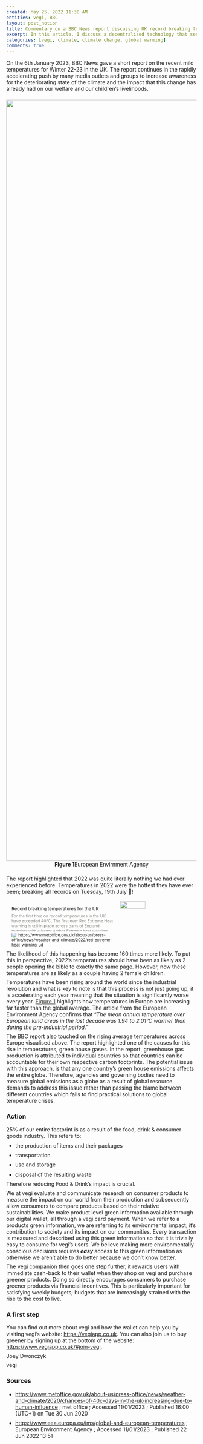 ```yaml
---
created: May 25, 2022 11:38 AM
entities: vegi, BBC
layout: post_notion
title: Commentary on a BBC News report discussing UK record breaking temperatures
excerpt: In this article, I discuss a decentralised technology that seeks to radically improve the process of paying and save merchants hundreds of billions of dollars each year
categories: [vegi, climate, climate change, global warming]
comments: true
---
```

<html>
<head>
<style>
    figure {
        margin: 1.25em 0;
        page-break-inside: avoid;
    }

    figcaption {
        opacity: 0.5;
        font-size: 85%;
        margin-top: 0.5em;
    }

    mark {
        background-color: transparent;
    }

    .indented {
        padding-left: 1.5em;
    }

    hr {
        background: transparent;
        display: block;
        width: 100%;
        height: 1px;
        visibility: visible;
        border: none;
        border-bottom: 1px solid rgba(55, 53, 47, 0.09);
    }

    img {
        max-width: 100%;
    }

    @media only print {
        img {
            max-height: 100vh;
            object-fit: contain;
        }
    }

    @page {
        margin: 1in;
    }

    .collection-content {
        font-size: 0.875rem;
    }

    .column-list {
        display: flex;
        justify-content: space-between;
    }

    .column {
        padding: 0 1em;
    }

    .column:first-child {
        padding-left: 0;
    }

    .column:last-child {
        padding-right: 0;
    }

    .table_of_contents-item {
        display: block;
        font-size: 0.875rem;
        line-height: 1.3;
        padding: 0.125rem;
    }

    .table_of_contents-indent-1 {
        margin-left: 1.5rem;
    }

    .table_of_contents-indent-2 {
        margin-left: 3rem;
    }

    .table_of_contents-indent-3 {
        margin-left: 4.5rem;
    }

    .table_of_contents-link {
        text-decoration: none;
        opacity: 0.7;
        border-bottom: 1px solid rgba(55, 53, 47, 0.18);
    }

    table,
    th,
    td {
        border: 1px solid rgba(55, 53, 47, 0.09);
        border-collapse: collapse;
    }

    table {
        border-left: none;
        border-right: none;
    }

    th,
    td {
        font-weight: normal;
        padding: 0.25em 0.5em;
        line-height: 1.5;
        min-height: 1.5em;
        text-align: left;
    }

    th {
        color: rgba(55, 53, 47, 0.6);
    }

    ol,
    ul {
        margin: 0;
        margin-block-start: 0.6em;
        margin-block-end: 0.6em;
    }

    li > ol:first-child,
    li > ul:first-child {
        margin-block-start: 0.6em;
    }

    ul > li {
        list-style: disc;
    }

    ul.to-do-list {
        text-indent: -1.7em;
    }

    ul.to-do-list > li {
        list-style: none;
    }

    .to-do-children-checked {
        text-decoration: line-through;
        opacity: 0.375;
    }

    ul.toggle > li {
        list-style: none;
    }

    ul {
        padding-inline-start: 1.7em;
    }

    ul > li {
        padding-left: 0.1em;
    }

    ol {
        padding-inline-start: 1.6em;
    }

    ol > li {
        padding-left: 0.2em;
    }

    .mono ol {
        padding-inline-start: 2em;
    }

    .mono ol > li {
        text-indent: -0.4em;
    }

    .toggle {
        padding-inline-start: 0em;
        list-style-type: none;
    }

    /* Indent toggle children */
    .toggle > li > details {
        padding-left: 1.7em;
    }

    .toggle > li > details > summary {
        margin-left: -1.1em;
    }

    .selected-value {
        display: inline-block;
        padding: 0 0.5em;
        background: rgba(206, 205, 202, 0.5);
        border-radius: 3px;
        margin-right: 0.5em;
        margin-top: 0.3em;
        margin-bottom: 0.3em;
        white-space: nowrap;
    }

    .collection-title {
        display: inline-block;
        margin-right: 1em;
    }

    .simple-table {
        margin-top: 1em;
        font-size: 0.875rem;
        empty-cells: show;
    }
    .simple-table td {
        height: 29px;
        min-width: 120px;
    }

    .simple-table th {
        height: 29px;
        min-width: 120px;
    }

    .simple-table-header-color {
        background: rgb(247, 246, 243);
        color: black;
    }
    .simple-table-header {
        font-weight: 500;
    }

    time {
        opacity: 0.5;
    }

    .icon {
        display: inline-block;
        max-width: 1.2em;
        max-height: 1.2em;
        text-decoration: none;
        vertical-align: text-bottom;
        margin-right: 0.5em;
    }

    img.icon {
        border-radius: 3px;
    }

    .user-icon {
        width: 1.5em;
        height: 1.5em;
        border-radius: 100%;
        margin-right: 0.5rem;
    }

    .user-icon-inner {
        font-size: 0.8em;
    }

    .text-icon {
        border: 1px solid #000;
        text-align: center;
    }

    .page-cover-image {
        display: block;
        object-fit: cover;
        width: 100%;
        max-height: 30vh;
    }

    .page-header-icon {
        font-size: 3rem;
        margin-bottom: 1rem;
    }

    .page-header-icon-with-cover {
        margin-top: -0.72em;
        margin-left: 0.07em;
    }

    .page-header-icon img {
        border-radius: 3px;
    }

    .link-to-page {
        margin: 1em 0;
        padding: 0;
        border: none;
        font-weight: 500;
    }

    p > .user {
        opacity: 0.5;
    }

    td > .user,
    td > time {
        white-space: nowrap;
    }

    input[type="checkbox"] {
        transform: scale(1.5);
        margin-right: 0.6em;
        vertical-align: middle;
    }

    p {
        margin-top: 0.5em;
        margin-bottom: 0.5em;
    }

    .image {
        border: none;
        margin: 1.5em 0;
        padding: 0;
        border-radius: 0;
        text-align: center;
    }

    .code,
    code {
        background: rgba(135, 131, 120, 0.15);
        border-radius: 3px;
        padding: 0.2em 0.4em;
        border-radius: 3px;
        font-size: 85%;
        tab-size: 2;
    }

    code {
        color: #eb5757;
    }

    .code {
        padding: 1.5em 1em;
    }

    .code-wrap {
        white-space: pre-wrap;
        word-break: break-all;
    }

    .code > code {
        background: none;
        padding: 0;
        font-size: 100%;
        color: inherit;
    }

    blockquote {
        font-size: 1.25em;
        margin: 1em 0;
        padding-left: 1em;
        border-left: 3px solid rgb(55, 53, 47);
    }

    .bookmark {
        text-decoration: none;
        max-height: 8em;
        padding: 0;
        display: flex;
        width: 100%;
        align-items: stretch;
    }

    .bookmark-title {
        font-size: 0.85em;
        overflow: hidden;
        text-overflow: ellipsis;
        height: 1.75em;
        white-space: nowrap;
    }

    .bookmark-text {
        display: flex;
        flex-direction: column;
    }

    .bookmark-info {
        flex: 4 1 180px;
        padding: 12px 14px 14px;
        display: flex;
        flex-direction: column;
        justify-content: space-between;
    }

    .bookmark-image {
        width: 33%;
        flex: 1 1 180px;
        display: block;
        position: relative;
        object-fit: cover;
        border-radius: 1px;
    }

    .bookmark-description {
        color: rgba(55, 53, 47, 0.6);
        font-size: 0.75em;
        overflow: hidden;
        max-height: 4.5em;
        word-break: break-word;
    }

    .bookmark-href {
        font-size: 0.75em;
        margin-top: 0.25em;
    }

    .sans { font-family: ui-sans-serif, -apple-system, BlinkMacSystemFont, "Segoe UI", Helvetica, "Apple Color Emoji", Arial, sans-serif, "Segoe UI Emoji", "Segoe UI Symbol"; }
    .code { font-family: "SFMono-Regular", Menlo, Consolas, "PT Mono", "Liberation Mono", Courier, monospace; }
    .serif { font-family: Lyon-Text, Georgia, ui-serif, serif; }
    .mono { font-family: iawriter-mono, Nitti, Menlo, Courier, monospace; }
    .pdf .sans { font-family: Inter, ui-sans-serif, -apple-system, BlinkMacSystemFont, "Segoe UI", Helvetica, "Apple Color Emoji", Arial, sans-serif, "Segoe UI Emoji", "Segoe UI Symbol", 'Twemoji', 'Noto Color Emoji', 'Noto Sans CJK JP'; }
    .pdf:lang(zh-CN) .sans { font-family: Inter, ui-sans-serif, -apple-system, BlinkMacSystemFont, "Segoe UI", Helvetica, "Apple Color Emoji", Arial, sans-serif, "Segoe UI Emoji", "Segoe UI Symbol", 'Twemoji', 'Noto Color Emoji', 'Noto Sans CJK SC'; }
    .pdf:lang(zh-TW) .sans { font-family: Inter, ui-sans-serif, -apple-system, BlinkMacSystemFont, "Segoe UI", Helvetica, "Apple Color Emoji", Arial, sans-serif, "Segoe UI Emoji", "Segoe UI Symbol", 'Twemoji', 'Noto Color Emoji', 'Noto Sans CJK TC'; }
    .pdf:lang(ko-KR) .sans { font-family: Inter, ui-sans-serif, -apple-system, BlinkMacSystemFont, "Segoe UI", Helvetica, "Apple Color Emoji", Arial, sans-serif, "Segoe UI Emoji", "Segoe UI Symbol", 'Twemoji', 'Noto Color Emoji', 'Noto Sans CJK KR'; }
    .pdf .code { font-family: Source Code Pro, "SFMono-Regular", Menlo, Consolas, "PT Mono", "Liberation Mono", Courier, monospace, 'Twemoji', 'Noto Color Emoji', 'Noto Sans Mono CJK JP'; }
    .pdf:lang(zh-CN) .code { font-family: Source Code Pro, "SFMono-Regular", Menlo, Consolas, "PT Mono", "Liberation Mono", Courier, monospace, 'Twemoji', 'Noto Color Emoji', 'Noto Sans Mono CJK SC'; }
    .pdf:lang(zh-TW) .code { font-family: Source Code Pro, "SFMono-Regular", Menlo, Consolas, "PT Mono", "Liberation Mono", Courier, monospace, 'Twemoji', 'Noto Color Emoji', 'Noto Sans Mono CJK TC'; }
    .pdf:lang(ko-KR) .code { font-family: Source Code Pro, "SFMono-Regular", Menlo, Consolas, "PT Mono", "Liberation Mono", Courier, monospace, 'Twemoji', 'Noto Color Emoji', 'Noto Sans Mono CJK KR'; }
    .pdf .serif { font-family: PT Serif, Lyon-Text, Georgia, ui-serif, serif, 'Twemoji', 'Noto Color Emoji', 'Noto Serif CJK JP'; }
    .pdf:lang(zh-CN) .serif { font-family: PT Serif, Lyon-Text, Georgia, ui-serif, serif, 'Twemoji', 'Noto Color Emoji', 'Noto Serif CJK SC'; }
    .pdf:lang(zh-TW) .serif { font-family: PT Serif, Lyon-Text, Georgia, ui-serif, serif, 'Twemoji', 'Noto Color Emoji', 'Noto Serif CJK TC'; }
    .pdf:lang(ko-KR) .serif { font-family: PT Serif, Lyon-Text, Georgia, ui-serif, serif, 'Twemoji', 'Noto Color Emoji', 'Noto Serif CJK KR'; }
    .pdf .mono { font-family: PT Mono, iawriter-mono, Nitti, Menlo, Courier, monospace, 'Twemoji', 'Noto Color Emoji', 'Noto Sans Mono CJK JP'; }
    .pdf:lang(zh-CN) .mono { font-family: PT Mono, iawriter-mono, Nitti, Menlo, Courier, monospace, 'Twemoji', 'Noto Color Emoji', 'Noto Sans Mono CJK SC'; }
    .pdf:lang(zh-TW) .mono { font-family: PT Mono, iawriter-mono, Nitti, Menlo, Courier, monospace, 'Twemoji', 'Noto Color Emoji', 'Noto Sans Mono CJK TC'; }
    .pdf:lang(ko-KR) .mono { font-family: PT Mono, iawriter-mono, Nitti, Menlo, Courier, monospace, 'Twemoji', 'Noto Color Emoji', 'Noto Sans Mono CJK KR'; }
    .highlight-default {
        color: rgba(55, 53, 47, 1);
    }
    .highlight-gray {
        color: rgba(120, 119, 116, 1);
        fill: rgba(120, 119, 116, 1);
    }
    .highlight-brown {
        color: rgba(159, 107, 83, 1);
        fill: rgba(159, 107, 83, 1);
    }
    .highlight-orange {
        color: rgba(217, 115, 13, 1);
        fill: rgba(217, 115, 13, 1);
    }
    .highlight-yellow {
        color: rgba(203, 145, 47, 1);
        fill: rgba(203, 145, 47, 1);
    }
    .highlight-teal {
        color: rgba(68, 131, 97, 1);
        fill: rgba(68, 131, 97, 1);
    }
    .highlight-blue {
        color: rgba(51, 126, 169, 1);
        fill: rgba(51, 126, 169, 1);
    }
    .highlight-purple {
        color: rgba(144, 101, 176, 1);
        fill: rgba(144, 101, 176, 1);
    }
    .highlight-pink {
        color: rgba(193, 76, 138, 1);
        fill: rgba(193, 76, 138, 1);
    }
    .highlight-red {
        color: rgba(212, 76, 71, 1);
        fill: rgba(212, 76, 71, 1);
    }
    .highlight-gray_background {
        background: rgba(241, 241, 239, 1);
    }
    .highlight-brown_background {
        background: rgba(244, 238, 238, 1);
    }
    .highlight-orange_background {
        background: rgba(251, 236, 221, 1);
    }
    .highlight-yellow_background {
        background: rgba(251, 243, 219, 1);
    }
    .highlight-teal_background {
        background: rgba(237, 243, 236, 1);
    }
    .highlight-blue_background {
        background: rgba(231, 243, 248, 1);
    }
    .highlight-purple_background {
        background: rgba(244, 240, 247, 0.8);
    }
    .highlight-pink_background {
        background: rgba(249, 238, 243, 0.8);
    }
    .highlight-red_background {
        background: rgba(253, 235, 236, 1);
    }
    .block-color-default {
        color: inherit;
        fill: inherit;
    }
    .block-color-gray {
        color: rgba(120, 119, 116, 1);
        fill: rgba(120, 119, 116, 1);
    }
    .block-color-brown {
        color: rgba(159, 107, 83, 1);
        fill: rgba(159, 107, 83, 1);
    }
    .block-color-orange {
        color: rgba(217, 115, 13, 1);
        fill: rgba(217, 115, 13, 1);
    }
    .block-color-yellow {
        color: rgba(203, 145, 47, 1);
        fill: rgba(203, 145, 47, 1);
    }
    .block-color-teal {
        color: rgba(68, 131, 97, 1);
        fill: rgba(68, 131, 97, 1);
    }
    .block-color-blue {
        color: rgba(51, 126, 169, 1);
        fill: rgba(51, 126, 169, 1);
    }
    .block-color-purple {
        color: rgba(144, 101, 176, 1);
        fill: rgba(144, 101, 176, 1);
    }
    .block-color-pink {
        color: rgba(193, 76, 138, 1);
        fill: rgba(193, 76, 138, 1);
    }
    .block-color-red {
        color: rgba(212, 76, 71, 1);
        fill: rgba(212, 76, 71, 1);
    }
    .block-color-gray_background {
        background: rgba(241, 241, 239, 1);
    }
    .block-color-brown_background {
        background: rgba(244, 238, 238, 1);
    }
    .block-color-orange_background {
        background: rgba(251, 236, 221, 1);
    }
    .block-color-yellow_background {
        background: rgba(251, 243, 219, 1);
    }
    .block-color-teal_background {
        background: rgba(237, 243, 236, 1);
        color: rgba(10, 10, 10, 1);
    }
    .block-color-blue_background {
        background: rgba(231, 243, 248, 1);
    }
    .block-color-purple_background {
        background: rgba(244, 240, 247, 0.8);
    }
    .block-color-pink_background {
        background: rgba(249, 238, 243, 0.8);
    }
    .block-color-red_background {
        background: rgba(253, 235, 236, 1);
    }
    .select-value-color-pink { background-color: rgba(245, 224, 233, 1); }
    .select-value-color-purple { background-color: rgba(232, 222, 238, 1); }
    .select-value-color-green { background-color: rgba(219, 237, 219, 1); }
    .select-value-color-gray { background-color: rgba(227, 226, 224, 1); }
    .select-value-color-opaquegray { background-color: rgba(255, 255, 255, 0.0375); }
    .select-value-color-orange { background-color: rgba(250, 222, 201, 1); }
    .select-value-color-brown { background-color: rgba(238, 224, 218, 1); }
    .select-value-color-red { background-color: rgba(255, 226, 221, 1); }
    .select-value-color-yellow { background-color: rgba(253, 236, 200, 1); }
    .select-value-color-blue { background-color: rgba(211, 229, 239, 1); }

    .checkbox {
        display: inline-flex;
        vertical-align: text-bottom;
        width: 16;
        height: 16;
        background-size: 16px;
        margin-left: 2px;
        margin-right: 5px;
    }

    .checkbox-on {
        background-image: url("data:image/svg+xml;charset=UTF-8,%3Csvg%20width%3D%2216%22%20height%3D%2216%22%20viewBox%3D%220%200%2016%2016%22%20fill%3D%22none%22%20xmlns%3D%22http%3A%2F%2Fwww.w3.org%2F2000%2Fsvg%22%3E%0A%3Crect%20width%3D%2216%22%20height%3D%2216%22%20fill%3D%22%2358A9D7%22%2F%3E%0A%3Cpath%20d%3D%22M6.71429%2012.2852L14%204.9995L12.7143%203.71436L6.71429%209.71378L3.28571%206.2831L2%207.57092L6.71429%2012.2852Z%22%20fill%3D%22white%22%2F%3E%0A%3C%2Fsvg%3E");
    }

    .checkbox-off {
        background-image: url("data:image/svg+xml;charset=UTF-8,%3Csvg%20width%3D%2216%22%20height%3D%2216%22%20viewBox%3D%220%200%2016%2016%22%20fill%3D%22none%22%20xmlns%3D%22http%3A%2F%2Fwww.w3.org%2F2000%2Fsvg%22%3E%0A%3Crect%20x%3D%220.75%22%20y%3D%220.75%22%20width%3D%2214.5%22%20height%3D%2214.5%22%20fill%3D%22white%22%20stroke%3D%22%2336352F%22%20stroke-width%3D%221.5%22%2F%3E%0A%3C%2Fsvg%3E");
    }

    .responsive-iframe-container {
        position: relative;
        overflow: hidden;
        width: 100%;
        padding-top: 56.25%; /* 16:9 Aspect Ratio (divide 9 by 16 = 0.5625) */
    }

    .responsive-iframe-container>.responsive-iframe {
        position: absolute;
        top: 0;
        left: 0;
        bottom: 0;
        right: 0;
        width: 100%;
        height: 100%;
    }
	
</style>
</head>
<body>
    <article id="9d1a3d63-b0e3-463e-b6d7-f8aec143b928" class="page sans">
        <div>
            <p id="87730af6-294d-4b0a-a6d1-53e8e349b4f5" class="">On the 6th January 2023, BBC News gave a short report on the recent mild temperatures for Winter 22-23 in the UK. The report continues in the rapidly accelerating push by many media outlets and groups to increase awareness for the deteriorating state of the climate and the impact that this change has already had on our welfare and our children’s livelihoods.</p><figure id="85e023da-3b3c-4f85-862f-1e3fa139258a" class="image"><a href="images/Untitled.png"><img style="width:2010px" src="images/Untitled.png"/></a><figcaption><strong>Figure 1</strong>European Envirnment Agency</figcaption></figure><p id="88630abd-31ff-473b-bfef-5fa085f17de2" class="">The report highlighted that 2022 was quite literally nothing we had ever experienced before. Temperatures in 2022 were the hottest they have ever been; breaking all records on Tuesday, 19th July 🥵! </p><figure id="398fb611-2b42-472a-8b90-46f3bba1abac"><a href="https://www.metoffice.gov.uk/about-us/press-office/news/weather-and-climate/2022/red-extreme-heat-warning-ud" class="bookmark source"><div class="bookmark-info"><div class="bookmark-text"><div class="bookmark-title">Record breaking temperatures for the UK</div><div class="bookmark-description">For the first time on record temperatures in the UK have exceeded 40°C. The first ever Red Extreme Heat warning is still in place across parts of England together with a larger Amber Extreme heat warning, covering much of England, Wales and southern Scotland.</div></div><div class="bookmark-href"><img src="https://www.metoffice.gov.uk/favicon-dark.png" class="icon bookmark-icon"/>https://www.metoffice.gov.uk/about-us/press-office/news/weather-and-climate/2022/red-extreme-heat-warning-ud</div></div><img src="https://www.metoffice.gov.uk/binaries/content/gallery/metofficegovuk/hero-images/weather/sun/sunshine-and-clouds-heatwave-weather.jpg" class="bookmark-image"/></a></figure><p id="f21d3cf4-adb6-40bc-a94a-e1eb0b76c9cd" class="">The likelihood of this happening has become 160 times more likely. To put this in perspective, 2022’s temperatures should have been as likely as 2 people opening the bible to exactly the same page. However, now these temperatures are as likely as a couple having 2 female children.</p><p id="e6905154-d0be-4392-9b43-bd80c04d226a" class="">Temperatures have been rising around the world since the industrial revolution and what is key to note is that this process is not just going up, it is accelerating each year meaning that the situation is significantly worse every year. <a href="https://www.notion.so/Commentary-on-a-BBC-News-report-discussing-UK-record-breaking-temperatures-9d1a3d63b0e3463eb6d7f8aec143b928"><mark class="highlight-gray"><strong>Figure 1</strong></mark></a> highlights how temperatures in Europe are increasing far faster than the global average. The article from the European Environment Agency confirms that “<em>The mean annual temperature over European land areas in the last decade was 1.94 to 2.01°C warmer than during the pre-industrial period.”</em></p><p id="0433f2c2-8f2c-4bb1-bd10-304f4d5ded5a" class="">The BBC report also touched on the rising average temperatures across Europe visualised above. The report highlighted one of the causes for this rise in temperatures, green house gases. In the report, greenhouse gas production is attributed to individual countries so that countries can be accountable for their own respective carbon footprints. The potential issue with this approach, is that any one country’s green house emissions affects the entire globe. Therefore, agencies and governing bodies need to measure global emissions as a globe as a result of global resource demands to address this issue rather than passing the blame between different countries which fails to find practical solutions to global temperature crises.</p><h3 id="7ee32101-cab1-4417-8938-1301a49d4002" class="">Action</h3><p id="a37ae59e-0fff-46c1-a53d-f901b11071ad" class="">25% of our entire footprint is as a result of the food, drink &amp; consumer goods industry. This refers to:</p><ul id="3074f69f-7258-4992-877d-359042c35418" class="bulleted-list"><li style="list-style-type:disc">the production of items and their packages</li></ul><ul id="12059fbd-dc29-4897-857b-2fe732dec601" class="bulleted-list"><li style="list-style-type:disc">transportation</li></ul><ul id="7ea778c1-1c70-48d3-b316-345e0ca24992" class="bulleted-list"><li style="list-style-type:disc">use and storage</li></ul><ul id="a67a5776-e116-429d-adf6-10e8b2e6d466" class="bulleted-list"><li style="list-style-type:disc">disposal of the resulting waste</li></ul><p id="88020d3d-f491-42af-a0e0-0bd9b607169d" class="">Therefore reducing Food &amp; Drink’s impact is crucial.</p><p id="10ba0c14-2472-4bbd-a996-7f1c1721575c" class="">We at vegi evaluate and communicate research on consumer products to measure the impact on our world from their production and subsequently allow consumers to compare products based on their relative sustainabilities. We make product level green information available through our digital wallet, all through a vegi card payment. When we refer to a products green information, we are referring to its environmental impact, it’s contribution to society and its impact on our communities. Every transaction is measured and described using this green information so that it is trivially easy to consume for vegi’s users. We believe making more environmentally conscious decisions requires <em><strong>easy</strong></em> access to this green information as otherwise we aren’t able to do better because we don’t know better.</p><p id="6793457a-96b5-408f-baea-673cd575a907" class="">The vegi companion then goes one step further, it rewards users with immediate cash-back to their wallet when they shop on vegi and purchase greener products. Doing so directly encourages consumers to purchase greener products via financial incentives. This is particularly important for satisfying weekly budgets; budgets that are increasingly strained with the rise to the cost to live.</p><h3 id="3a55eb79-c73d-4546-ac20-96e0d2496a37" class="">A first step</h3><p id="ea7436f9-b73e-4dd7-841f-9ea1d65e6a96" class="">You can find out more about vegi and how the wallet can help you by visiting vegi’s website: <a href="https://vegiapp.co.uk">https://vegiapp.co.uk</a>. You can also join us to buy greener by signing up at the bottom of the website: <a href="https://www.vegiapp.co.uk/#join-vegi">https://www.vegiapp.co.uk</a><mark class="highlight-teal"><a href="https://www.vegiapp.co.uk/#join-vegi">/#join-vegi</a></mark>.</p><p id="becfa0c0-83b5-4812-974d-0f603344cc93" class="">
</p><p id="df5ab6f5-603b-4d35-938e-1c216a35e70b" class="">Joey Dwonczyk</p><p id="8226666d-9ed7-4008-adfb-04c481e87fe5" class="">vegi</p></div><p id="634ccaac-e3d8-4941-906c-abad342cd706" class="">
</p>
<h3 id="fd5ca1d6-5ec0-453a-9730-c5bd1cbb0a52" class="">Sources</h3><ul id="8abbc60d-f16e-4c7c-9f4d-872dd855e41c" class="bulleted-list"><li style="list-style-type:disc"><a href="https://www.metoffice.gov.uk/about-us/press-office/news/weather-and-climate/2020/chances-of-40c-days-in-the-uk-increasing-due-to-human-influence">https://www.metoffice.gov.uk/about-us/press-office/news/weather-and-climate/2020/chances-of-40c-days-in-the-uk-increasing-due-to-human-influence</a> ; 
met office ; Accessed 11/01/2023 ; Published 16:00 (UTC+1) on Tue 30 Jun 2020</li></ul><ul id="ddd35ffc-dc22-4e41-b23d-72dfcca471f1" class="bulleted-list"><li style="list-style-type:disc"><a href="https://www.eea.europa.eu/ims/global-and-european-temperatures">https://www.eea.europa.eu/ims/global-and-european-temperatures</a> ; 
European Environment Agency ; Accessed 11/01/2023 ; Published 22 Jun 2022 13:51</li></ul>
</article>
</body>
</html>